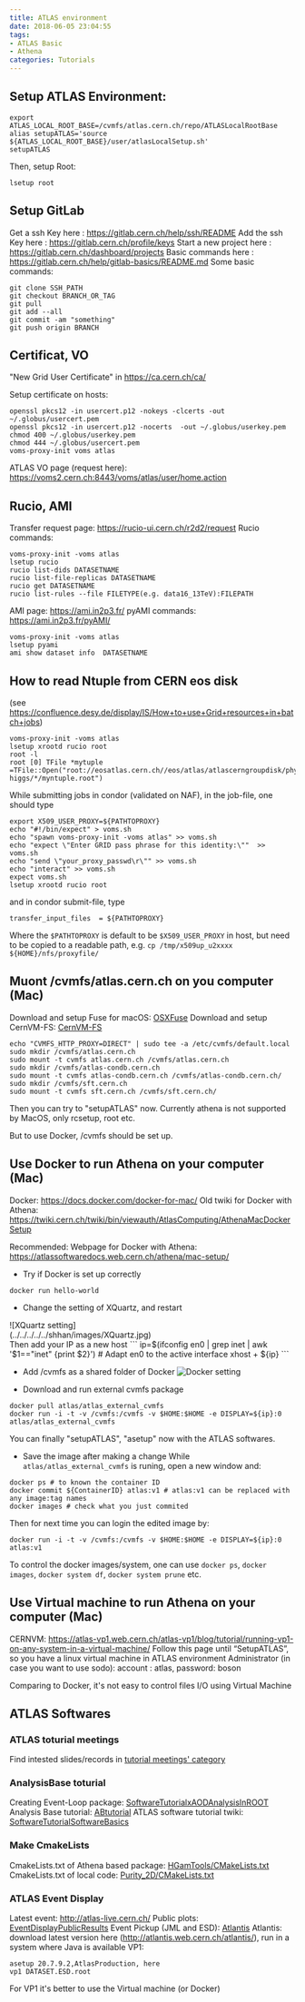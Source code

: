 ```yaml
---
title: ATLAS environment
date: 2018-06-05 23:04:55
tags: 
- ATLAS Basic
- Athena
categories: Tutorials
---
```


## Setup ATLAS Environment:

```
export ATLAS_LOCAL_ROOT_BASE=/cvmfs/atlas.cern.ch/repo/ATLASLocalRootBase
alias setupATLAS='source ${ATLAS_LOCAL_ROOT_BASE}/user/atlasLocalSetup.sh'
setupATLAS
```
Then, setup Root:
```
lsetup root
```
<!--more-->

## Setup GitLab
Get a ssh Key here : https://gitlab.cern.ch/help/ssh/README
Add the ssh Key here : https://gitlab.cern.ch/profile/keys
Start a new project here : https://gitlab.cern.ch/dashboard/projects
Basic commands here : https://gitlab.cern.ch/help/gitlab-basics/README.md
Some basic commands:
```
git clone SSH_PATH
git checkout BRANCH_OR_TAG
git pull
git add --all
git commit -am "something"
git push origin BRANCH
```

## Certificat, VO

"New Grid User Certificate" in https://ca.cern.ch/ca/

Setup certificate on hosts:
```
openssl pkcs12 -in usercert.p12 -nokeys -clcerts -out ~/.globus/usercert.pem
openssl pkcs12 -in usercert.p12 -nocerts  -out ~/.globus/userkey.pem
chmod 400 ~/.globus/userkey.pem
chmod 444 ~/.globus/usercert.pem
voms-proxy-init voms atlas
```
ATLAS VO page (request here): https://voms2.cern.ch:8443/voms/atlas/user/home.action

## Rucio, AMI

Transfer request page: https://rucio-ui.cern.ch/r2d2/request
Rucio commands:
```
voms-proxy-init -voms atlas
lsetup rucio
rucio list-dids DATASETNAME
rucio list-file-replicas DATASETNAME
rucio get DATASETNAME
rucio list-rules --file FILETYPE(e.g. data16_13TeV):FILEPATH
```

AMI page: https://ami.in2p3.fr/
pyAMI commands: https://ami.in2p3.fr/pyAMI/

```
voms-proxy-init -voms atlas
lsetup pyami
ami show dataset info  DATASETNAME
```

## How to read Ntuple from CERN eos disk 
(see https://confluence.desy.de/display/IS/How+to+use+Grid+resources+in+batch+jobs)

```
voms-proxy-init -voms atlas
lsetup xrootd rucio root
root -l
root [0] TFile *mytuple =TFile::Open("root://eosatlas.cern.ch//eos/atlas/atlascerngroupdisk/phys-higgs/*/myntuple.root")
```
While submitting jobs in condor (validated on NAF), in the job-file, one should type
```
export X509_USER_PROXY=${PATHTOPROXY}
echo "#!/bin/expect" > voms.sh
echo "spawn voms-proxy-init -voms atlas" >> voms.sh
echo "expect \"Enter GRID pass phrase for this identity:\""  >> voms.sh
echo "send \"your_proxy_passwd\r\"" >> voms.sh
echo "interact" >> voms.sh
expect voms.sh
lsetup xrootd rucio root
```
and in condor submit-file, type
```
transfer_input_files  = ${PATHTOPROXY}
```
Where the `$PATHTOPROXY` is default to be `$X509_USER_PROXY` in host, but need to be copied to a readable path, e.g. `cp /tmp/x509up_u2xxxx ${HOME}/nfs/proxyfile/`

## Muont /cvmfs/atlas.cern.ch on you computer (Mac)
Download and setup Fuse for macOS: [OSXFuse](https://osxfuse.github.io)
Download and setup CernVM-FS: [CernVM-FS](https://cernvm.cern.ch/portal/filesystem/downloads)

```
echo "CVMFS_HTTP_PROXY=DIRECT" | sudo tee -a /etc/cvmfs/default.local
sudo mkdir /cvmfs/atlas.cern.ch
sudo mount -t cvmfs atlas.cern.ch /cvmfs/atlas.cern.ch
sudo mkdir /cvmfs/atlas-condb.cern.ch
sudo mount -t cvmfs atlas-condb.cern.ch /cvmfs/atlas-condb.cern.ch/
sudo mkdir /cvmfs/sft.cern.ch
sudo mount -t cvmfs sft.cern.ch /cvmfs/sft.cern.ch/
```

Then you can try to "setupATLAS" now. Currently athena is not supported by MacOS, only rcsetup, root etc.

But to use Docker, /cvmfs should be set up.

## Use Docker to run Athena on your computer (Mac)
Docker: https://docs.docker.com/docker-for-mac/
Old twiki for Docker with Athena: https://twiki.cern.ch/twiki/bin/viewauth/AtlasComputing/AthenaMacDockerSetup

Recommended: Webpage for Docker with Athena: https://atlassoftwaredocs.web.cern.ch/athena/mac-setup/

+ Try if Docker is set up correctly
```
docker run hello-world
```
+ Change the setting of XQuartz, and restart
<div style="width: 60%">![XQuartz setting](../../../../../shhan/images/XQuartz.jpg)</div>
Then add your IP as a new host
```
ip=$(ifconfig en0 | grep inet | awk '$1=="inet" {print $2}') # Adapt en0 to the active interface
xhost + ${ip}
```

+ Add /cvmfs as a shared folder of Docker 
![Docker setting](../../../../../shhan/images/Docker.jpg)

+ Download and run external cvmfs package
```
docker pull atlas/atlas_external_cvmfs
docker run -i -t -v /cvmfs:/cvmfs -v $HOME:$HOME -e DISPLAY=${ip}:0 atlas/atlas_external_cvmfs
```
You can finally "setupATLAS", "asetup" now with the ATLAS softwares.

+ Save the image after making a change
While `atlas/atlas_external_cvmfs` is runing, open a new window and:
```
docker ps # to known the container ID
docker commit ${ContainerID} atlas:v1 # atlas:v1 can be replaced with any image:tag names
docker images # check what you just commited
```
Then for next time you can login the edited image by: 
```
docker run -i -t -v /cvmfs:/cvmfs -v $HOME:$HOME -e DISPLAY=${ip}:0 atlas:v1
```
To control the docker images/system, one can use `docker ps`, `docker images`, `docker system df`, `docker system prune` etc.

## Use Virtual machine to run Athena on your computer (Mac)
CERNVM: https://atlas-vp1.web.cern.ch/atlas-vp1/blog/tutorial/running-vp1-on-any-system-in-a-virtual-machine/
Follow this page until “SetupATLAS”, so you have a linux virtual machine in ATLAS environment
Administrator (in case you want to use sodo): account : atlas, password: boson

Comparing to Docker, it's not easy to control files I/O using Virtual Machine

## ATLAS Softwares
### ATLAS toturial meetings
Find intested slides/records in [tutorial meetings' category](https://indico.cern.ch/category/397/)

### AnalysisBase toturial
Creating Event-Loop package: [SoftwareTutorialxAODAnalysisInROOT](https://twiki.cern.ch/twiki/bin/viewauth/AtlasComputing/SoftwareTutorialxAODAnalysisInROOT)
Analysis Base tutorial: [ABtutorial](https://atlassoftwaredocs.web.cern.ch/ABtutorial/)
ATLAS software tutorial twiki: [SoftwareTutorialSoftwareBasics](https://twiki.cern.ch/twiki/bin/view/AtlasComputing/SoftwareTutorialSoftwareBasics)

### Make CmakeLists
CmakeLists.txt of Athena based package: [HGamTools/CMakeLists.txt](https://gitlab.cern.ch/atlas-hgam-sw/HGamCore/blob/master/HGamTools/CMakeLists.txt)
CmakeLists.txt of local code: [Purity_2D/CMakeLists.txt](https://gitlab.cern.ch/shhan/Purity_2D/blob/master/CMakeLists.txt)

### ATLAS Event Display
Latest event: http://atlas-live.cern.ch/
Public plots: [EventDisplayPublicResults](https://twiki.cern.ch/twiki/bin/view/AtlasPublic/EventDisplayPublicResults)
Event Pickup (JML and ESD): [Atlantis](https://twiki.cern.ch/twiki/bin/view/AtlasComputing/Atlantis)
Atlantis: download latest version here (http://atlantis.web.cern.ch/atlantis/), run in a system where Java is available
VP1:
```
asetup 20.7.9.2,AtlasProduction, here
vp1 DATASET.ESD.root
```
For VP1 it's better to use the Virtual machine (or Docker)
